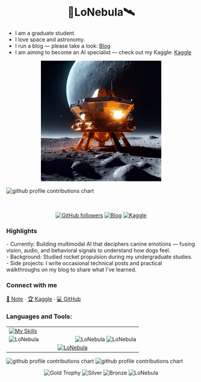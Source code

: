 <h1 align="center">🚀LoNebula🛰️</h1>

<ul>
  <li>I am a graduate student.</li>
  <li>I love space and astronomy.</li>
  <li>I run a blog — please take a look: <a href="https://note.com/lo_nebula">Blog</a></li>
  <li>I am aiming to become an AI specialist — check out my Kaggle: <a href="https://www.kaggle.com/shogomiyawaki">Kaggle</a></li>
</ul>

<p align="center">
  <img src="./space_probe.gif" width="320" />
</p>

<p align="left" >
	<picture>
	  <source media="(prefers-color-scheme: dark)"  srcset="profile-3d-contrib/profile-night-rainbow.svg" width="700" />
	  <source media="(prefers-color-scheme: light)" srcset="profile-3d-contrib/profile-season-animate.svg" width="700" />
	  <img alt="github profile contributions chart"    src="https://raw.githubusercontent.com/username/username/output-3d-contrib/day.svg" />
	</picture>
</p>　

<p align="center">
  <a href="https://github.com/LoNebula"><img alt="GitHub followers" src="https://img.shields.io/github/followers/LoNebula?label=Follow&style=social"></a>
  <a href="https://note.com/lo_nebula"><img alt="Blog" src="https://img.shields.io/badge/Blog-Note-blue?style=flat-square"></a>
  <a href="https://www.kaggle.com/shogomiyawaki"><img alt="Kaggle" src="https://img.shields.io/badge/Kaggle-Profile-orange?style=flat-square"></a>
</p>

<h3 align="left">Highlights</h3>
- Currently: Building multimodal AI that deciphers canine emotions — fusing vision, audio, and behavioral signals to understand how dogs feel.<br>
- Background: Studied rocket propulsion during my undergraduate studies.<br>
- Side projects: I write occasional technical posts and practical walkthroughs on my blog to share what I've learned.

<h3 align="left">Connect with me</h3>
<p>
  <a href="https://note.com/lo_nebula">📝 Note</a> ·
  <a href="https://www.kaggle.com/shogomiyawaki">🏆 Kaggle</a> ·
  <a href="https://github.com/LoNebula">💻 GitHub</a>
</p>

<h3 align="left">Languages and Tools:</h3>
<table>
  <tr>
    <td colspan="2">
      <a href="https://skillicons.dev"><img src="https://skillicons.dev/icons?i=anaconda,androidstudio,apple,arduino,aws,azure,bash,blender,c,cpp,clion,cmake,css,discord,django,docker,emacs,figma,firebase,flask,gcp,git,github,gmail,gitlab,html,instagram,js,java,kali,jquery,kotlin,kubernetes,linkedin,linux,md,matlab,mysql,nextjs,nodejs,notion,npm,opencv,perl,php,pkl,py,pycharm,pytorch,react,ruby,rust,spring,stackoverflow,sklearn,selenium,swift,tailwind,tensorflow,twitter,ts,ubuntu,unity,vim,visualstudio,vercel,vscode,windows,wordpress," alt="My Skills" /></a>
    </td>
  </tr>
  <tr>
    <td width="50%" valign="top">
      <img width="100%" src="https://github-readme-stats.vercel.app/api/top-langs?username=LoNebula&show_icons=true&locale=en&layout=compact&theme=dark" alt="LoNebula" />
    </td>
    <td width="50%" valign="top">
      <img width="100%" src="https://github-readme-stats.vercel.app/api?username=LoNebula&show_icons=true&locale=en&theme=dark" alt="LoNebula" />
      <img width="100%" src="https://github-readme-streak-stats.herokuapp.com/?user=LoNebula&theme=dark" alt="LoNebula" />
    </td>
  </tr>
  <tr>
    <td colspan="2" align="center">
      <a href="https://github.com/ryo-ma/github-profile-trophy"><img src="https://github-profile-trophy.vercel.app/?username=LoNebula&theme=dark_lover&column=" alt="LoNebula" /></a>
    </td>
  </tr>
</table>

<p align="left">
  <picture>
        <source media="(prefers-color-scheme: dark)"  srcset="output/metrics.base.svg" width="400" />
	<source media="(prefers-color-scheme: light)" srcset="output/metrics.base.svg" width="400" />
	<img alt="github profile contributions chart"    src="https://raw.githubusercontent.com/username/username/output-3d-contrib/day.svg" />
  </picture>
  <picture>
   	<source media="(prefers-color-scheme: dark)"  srcset="output/details.svg" width="400" />
	<source media="(prefers-color-scheme: light)" srcset="output/details.svg" width="400" />
	<img alt="github profile contributions chart"    src="https://raw.githubusercontent.com/username/username/output-3d-contrib/day.svg" />
  </picture>
</p>

<p align="center">
  <img alt="Gold Trophy" src="https://img.shields.io/badge/%E2%98%86_Gold_Trophy-Winner-ffd700?style=flat-square&logo=appveyor" />
  <img alt="Silver" src="https://img.shields.io/badge/%E2%98%86_Silver-Level%20Up-c0c0c0?style=flat-square&logo=git" />
  <img alt="Bronze" src="https://img.shields.io/badge/%E2%98%86_2025-Recognized-d2691e?style=flat-square&logo=github" />
  <img src="https://komarev.com/ghpvc/?username=LoNebula&label=Profile%20views&color=0e75b6&style=flat" alt="LoNebula" /> 
</p>